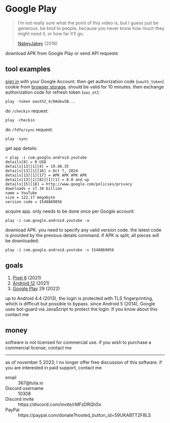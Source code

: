 # Google Play

> I’m not really sure what the point of this video is, but I guess just be
> generous. be kind to people, because you never know how much they might need
> it, or how far it’ll go.
>
> [NakeyJakey](//youtube.com/watch?v=Cr0UYNKmrUs) (2018)

download APK from Google Play or send API requests

## tool examples

[sign in](//accounts.google.com/embedded/setup/v2/android) with your Google
Account. then get authorization code (`oauth_token`) cookie from
[browser&nbsp;storage][1]. should be valid for 10 minutes. then exchange
authorization code for refresh token (`aas_et`):

~~~
play -token oauth2_4/0Adeu5B...
~~~

[1]://firefox-source-docs.mozilla.org/devtools-user/storage_inspector

do `/checkin` request:

~~~
play -checkin
~~~

do `/fdfe/sync` request:

~~~
play -sync
~~~

get app details:

~~~
> play -i com.google.android.youtube
details[8] = 0 USD
details[13][1][4] = 19.40.35
details[13][1][16] = Oct 7, 2024
details[13][1][17] = APK APK APK APK
details[13][1][82][1][1] = 8.0 and up
details[15][18] = http://www.google.com/policies/privacy
downloads = 17.34 billion
name = YouTube
size = 122.17 megabyte
version code = 1548869056
~~~

acquire app. only needs to be done once per Google account:

~~~
play -i com.google.android.youtube -a
~~~

download APK. you need to specify any valid version code. the latest code is
provided by the previous details command. if APK is split, all pieces will be
downloaded:

~~~
play -i com.google.android.youtube -v 1548869056
~~~

## goals

1. [Pixel 6](//wikipedia.org/wiki/Pixel_6) (2021)
2. [Android 12](//wikipedia.org/wiki/Android_12) (2021)
3. [Google Play](//wikipedia.org/wiki/Google_Play) 29 (2022)

up to Android 4.4 (2013), the login is protected with TLS fingerprinting, which
is difficult but possible to bypass. since Android 5 (2014), Google uses
bot-guard via JavaScript to protect the login. If you know about this contact
me

## money

software is not licensed for commercial use. if you wish to purchase a
commercial license, contact me

---------------------------------------------------------------------------------

as of november 5 2023, I no longer offer free discussion of this software. if
you are interested in paid support, contact me

<dl>
   <dt>email</dt>
      <dd>367@tuta.io</dd>
   <dt>Discord username</dt>
      <dd>10308</dd>
   <dt>Discord invite</dt>
      <dd>https://discord.com/invite/rMFzDRQhSx</dd>
   <dt>PayPal</dt>
      <dd>https://paypal.com/donate?hosted_button_id=59UKABTT2F8LS</dd>
</dl>

